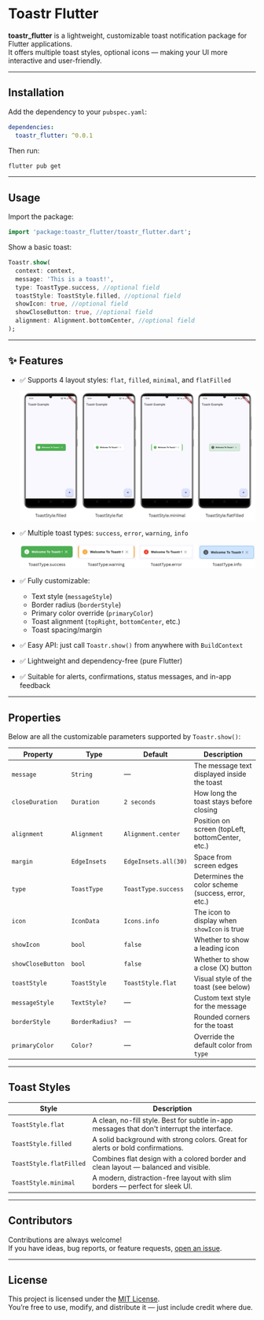 # Toastr Flutter

**toastr_flutter** is a lightweight, customizable toast notification package for Flutter applications.  
It offers multiple toast styles, optional icons — making your UI more interactive and user-friendly.

---

## Installation

Add the dependency to your `pubspec.yaml`:

```yaml
dependencies:
  toastr_flutter: ^0.0.1
```

Then run:

```bash
flutter pub get
```

---

## Usage

Import the package:

```dart
import 'package:toastr_flutter/toastr_flutter.dart';
```

Show a basic toast:

```dart
Toastr.show(
  context: context,
  message: 'This is a toast!',
  type: ToastType.success, //optional field
  toastStyle: ToastStyle.filled, //optional field
  showIcon: true, //optional field
  showCloseButton: true, //optional field
  alignment: Alignment.bottomCenter, //optional field
);
```

---

## ✨ Features

- ✅ Supports 4 layout styles: `flat`, `filled`, `minimal`, and `flatFilled`

  ![Styles](https://github.com/AaryanSharmaNeupane/toastr/blob/main/assets/Styles.png?raw=true)

- ✅ Multiple toast types: `success`, `error`, `warning`, `info`

  ![types](https://github.com/AaryanSharmaNeupane/toastr/blob/main/assets/types.png?raw=true)

- ✅ Fully customizable:
  - Text style (`messageStyle`)
  - Border radius (`borderStyle`)
  - Primary color override (`primaryColor`)
  - Toast alignment (`topRight`, `bottomCenter`, etc.)
  - Toast spacing/margin
- ✅ Easy API: just call `Toastr.show()` from anywhere with `BuildContext`
- ✅ Lightweight and dependency-free (pure Flutter)
- ✅ Suitable for alerts, confirmations, status messages, and in-app feedback

---

## Properties

Below are all the customizable parameters supported by `Toastr.show()`:

| Property          | Type            | Default              | Description                                        |
| ----------------- | --------------- | -------------------- | -------------------------------------------------- |
| `message`         | `String`        | —                    | The message text displayed inside the toast        |
| `closeDuration`   | `Duration`      | `2 seconds`          | How long the toast stays before closing            |
| `alignment`       | `Alignment`     | `Alignment.center`   | Position on screen (topLeft, bottomCenter, etc.)   |
| `margin`          | `EdgeInsets`    | `EdgeInsets.all(30)` | Space from screen edges                            |
| `type`            | `ToastType`     | `ToastType.success`  | Determines the color scheme (success, error, etc.) |
| `icon`            | `IconData`      | `Icons.info`         | The icon to display when `showIcon` is true        |
| `showIcon`        | `bool`          | `false`              | Whether to show a leading icon                     |
| `showCloseButton` | `bool`          | `false`              | Whether to show a close (X) button                 |
| `toastStyle`      | `ToastStyle`    | `ToastStyle.flat`    | Visual style of the toast (see below)              |
| `messageStyle`    | `TextStyle?`    | —                    | Custom text style for the message                  |
| `borderStyle`     | `BorderRadius?` | —                    | Rounded corners for the toast                      |
| `primaryColor`    | `Color?`        | —                    | Override the default color from `type`             |

---

## Toast Styles

| Style                   | Description                                                                                 |
| ----------------------- | ------------------------------------------------------------------------------------------- |
| `ToastStyle.flat`       | A clean, no-fill style. Best for subtle in-app messages that don't interrupt the interface. |
| `ToastStyle.filled`     | A solid background with strong colors. Great for alerts or bold confirmations.              |
| `ToastStyle.flatFilled` | Combines flat design with a colored border and clean layout — balanced and visible.         |
| `ToastStyle.minimal`    | A modern, distraction-free layout with slim borders — perfect for sleek UI.                 |

---

## Contributors

Contributions are always welcome!  
If you have ideas, bug reports, or feature requests, [open an issue](https://github.com/AaryanSharmaNeupane/toastr/issues).

---

## License

This project is licensed under the [MIT License](LICENSE).  
You’re free to use, modify, and distribute it — just include credit where due.
